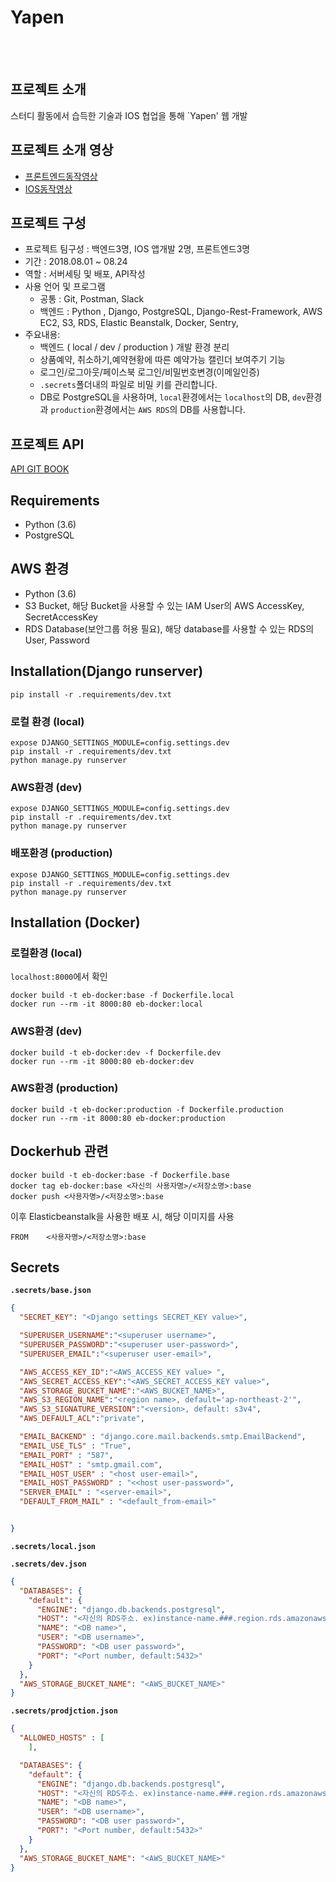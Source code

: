 # Yapen
 <br> <br>

## 프로젝트 소개
스터디 활동에서 습득한 기술과 IOS 협업을 통해 `Yapen' 웹 개발

## 프로젝트 소개 영상  
 - [프론트엔드동작영상](https://www.youtube.com/watch?v=iRWqEuFkBO0)
 - [IOS동작영상](https://youtu.be/qp6UFCmVl1o)
## 프로젝트 구성
- 프로젝트 팀구성 : 백엔드3명, IOS 앱개발 2명, 프론트엔드3명
- 기간 : 2018.08.01 ~ 08.24
- 역할 : 서버세팅 및 배포, API작성
- 사용 언어 및 프로그램
  - 공통 : Git, Postman, Slack
  - 백엔드 : Python , Django, PostgreSQL, Django-Rest-Framework, AWS EC2, S3, RDS, Elastic Beanstalk, Docker, Sentry,
- 주요내용:
  - 백엔드 ( local / dev / production ) 개발 환경 분리
  - 상품예약, 취소하기,예약현황에 따른 예약가능 캘린더 보여주기 기능
  - 로그인/로그아웃/페이스북 로그인/비밀번호변경(이메일인증)
  - `.secrets`폴더내의 파일로 비밀 키를 관리합니다.
  - DB로 PostgreSQL을 사용하며, `local`환경에서는 `localhost`의 DB, `dev`환경과 `production`환경에서는 `AWS RDS`의 DB를 사용합니다.

## 프로젝트 API
[API GIT BOOK](https://wps-yapen.gitbook.io/project/yapen-api)

## Requirements
- Python (3.6)
- PostgreSQL

## AWS 환경
- Python (3.6)
- S3 Bucket, 해당 Bucket을 사용할 수 있는 IAM User의 AWS AccessKey, SecretAccessKey
- RDS Database(보안그룹 허용 필요), 해당 database를 사용할 수 있는 RDS의 User, Password

## Installation(Django runserver)

```
pip install -r .requirements/dev.txt
```

### 로컬 환경 (local)

```
expose DJANGO_SETTINGS_MODULE=config.settings.dev
pip install -r .requirements/dev.txt
python manage.py runserver

```

### AWS환경 (dev)

```
expose DJANGO_SETTINGS_MODULE=config.settings.dev
pip install -r .requirements/dev.txt
python manage.py runserver

```

### 배포환경 (production)

```
expose DJANGO_SETTINGS_MODULE=config.settings.dev
pip install -r .requirements/dev.txt
python manage.py runserver

```

## Installation (Docker)

### 로컬환경 (local)
`localhost:8000`에서 확인

```
docker build -t eb-docker:base -f Dockerfile.local
docker run --rm -it 8000:80 eb-docker:local
```

### AWS환경 (dev)

```
docker build -t eb-docker:dev -f Dockerfile.dev
docker run --rm -it 8000:80 eb-docker:dev
```

### AWS환경 (production)

```
docker build -t eb-docker:production -f Dockerfile.production
docker run --rm -it 8000:80 eb-docker:production
```

## Dockerhub 관련

```
docker build -t eb-docker:base -f Dockerfile.base
docker tag eb-docker:base <자신의 사용자명>/<저장소명>:base
docker push <사용자명>/<저장소명>:base
```
이후 Elasticbeanstalk을 사용한 배포 시, 해당 이미지를 사용

```docker file
FROM    <사용자명>/<저장소명>:base
```

## Secrets

**`.secrets/base.json`**

```json
{
  "SECRET_KEY": "<Django settings SECRET_KEY value>",

  "SUPERUSER_USERNAME":"<superuser username>",
  "SUPERUSER_PASSWORD":"<superuser user-password>",
  "SUPERUSER_EMAIL":"<superuser user-email>",

  "AWS_ACCESS_KEY_ID":"<AWS_ACCESS_KEY value> ",
  "AWS_SECRET_ACCESS_KEY":"<AWS_SECRET_ACCESS_KEY value>",
  "AWS_STORAGE_BUCKET_NAME":"<AWS_BUCKET_NAME>",
  "AWS_S3_REGION_NAME":"<region name>, default='ap-northeast-2'",
  "AWS_S3_SIGNATURE_VERSION":"<version>, default: s3v4",
  "AWS_DEFAULT_ACL":"private",

  "EMAIL_BACKEND" : "django.core.mail.backends.smtp.EmailBackend",
  "EMAIL_USE_TLS" : "True",
  "EMAIL_PORT" : "587",
  "EMAIL_HOST" : "smtp.gmail.com",
  "EMAIL_HOST_USER" : "<host user-email>",
  "EMAIL_HOST_PASSWORD" : "<<host user-password>",
  "SERVER_EMAIL" : "<server-email>",
  "DEFAULT_FROM_MAIL" : "<default_from-email>"


}

```

**`.secrets/local.json`**


**`.secrets/dev.json`**

```json
{
  "DATABASES": {
    "default": {
      "ENGINE": "django.db.backends.postgresql",
      "HOST": "<자신의 RDS주소. ex)instance-name.###.region.rds.amazonaws.com>",
      "NAME": "<DB name>",
      "USER": "<DB username>",
      "PASSWORD": "<DB user password>",
      "PORT": "<Port number, default:5432>"
    }
  },
  "AWS_STORAGE_BUCKET_NAME": "<AWS_BUCKET_NAME>"
}
```

**`.secrets/prodjction.json`**
```json
{
  "ALLOWED_HOSTS" : [
    ],

  "DATABASES": {
    "default": {
      "ENGINE": "django.db.backends.postgresql",
      "HOST": "<자신의 RDS주소. ex)instance-name.###.region.rds.amazonaws.com>",
      "NAME": "<DB name>",
      "USER": "<DB username>",
      "PASSWORD": "<DB user password>",
      "PORT": "<Port number, default:5432>"
    }
  },
  "AWS_STORAGE_BUCKET_NAME": "<AWS_BUCKET_NAME>"
}
```
